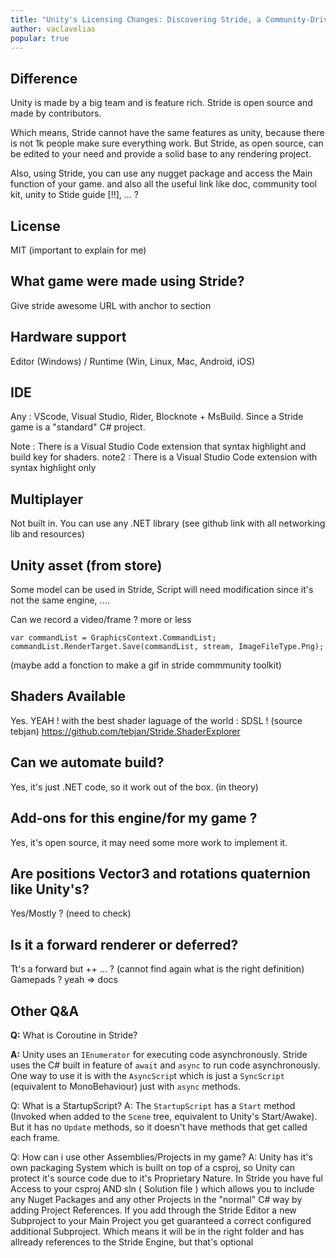 ```yaml
---
title: "Unity's Licensing Changes: Discovering Stride, a Community-Driven Open Source Engine"
author: vaclavelias
popular: true
---
```

## Difference

Unity is made by a big team and is feature rich.
Stride is open source and made by contributors.

Which means, Stride cannot have the same features as unity, because there is not 1k people make sure everything work. But Stride, as open source, can be edited to your need and provide a solid base to any rendering project.

Also, using Stride, you can use any nugget package and access the Main function of your game.
and also all the useful link like doc, community tool kit, unity to Stide guide [!!], ... ?

## License
MIT (important to explain for me)

## What game were made using Stride?
Give stride awesome URL with anchor to section 

## Hardware support
Editor (Windows) / Runtime (Win, Linux, Mac, Android, iOS)

## IDE
Any : VScode, Visual Studio, Rider, Blocknote + MsBuild. Since a Stride game is a "standard" C# project.

Note : There is a Visual Studio Code extension that syntax highlight and build key for shaders.
note2 : There is a Visual Studio Code extension with syntax highlight only

## Multiplayer
Not built in. You can use any .NET  library (see github link with all networking lib and resources)

## Unity asset (from store) 
Some model can be used in Stride, Script will need modification since it's not the same engine, ....

Can we record a video/frame ?
more or less
```
var commandList = GraphicsContext.CommandList;
commandList.RenderTarget.Save(commandList, stream, ImageFileType.Png);
```
(maybe add a fonction to make a gif in stride commmunity toolkit)

## Shaders Available
Yes. YEAH ! with the best shader laguage of the world : SDSL ! (source tebjan)
https://github.com/tebjan/Stride.ShaderExplorer

## Can we automate build? 
Yes, it's just .NET code, so it work out of the box. (in theory)

## Add-ons for this engine/for my game ?
Yes, it's open source, it may need some more work to implement it.

## Are positions Vector3 and rotations quaternion like Unity's?
Yes/Mostly ? (need to check)

## Is it a forward renderer or deferred?
Tt's a forward but ++ ... ? (cannot find again what is the right definition)
Gamepads ?
yeah => docs

## Other Q&A

**Q:** What is Coroutine in Stride?

**A:** Unity uses an `IEnumerator` for executing code asynchronously. Stride uses the C# built in feature of `await` and `async` to run code asynchronously. One way to use it is with the `AsyncScrip`t which is just a `SyncScript` (equivalent to MonoBehaviour) just with `async` methods.

Q: What is a StartupScript?
A: The `StartupScript` has a `Start` method (Invoked when added to the `Scene` tree, equivalent to Unity's Start/Awake). But it has no `Update` methods, so it doesn't have methods that get called each frame.

Q: How can i use other Assemblies/Projects in my game?
A: Unity has it's own packaging System which is built on top of a csproj, so Unity can protect it's source code due to it's Proprietary Nature.
    In Stride you have ful Access to your csproj AND sln ( Solution file ) which allows you to include any Nuget Packages and any other Projects in the "normal" C# way by adding Project References.
    If you add through the Stride Editor a new Subproject to your Main Project you get guaranteed a correct configured additional Subproject.
    Which means it will be in the right folder and has allready references to the Stride Engine, but that's optional
